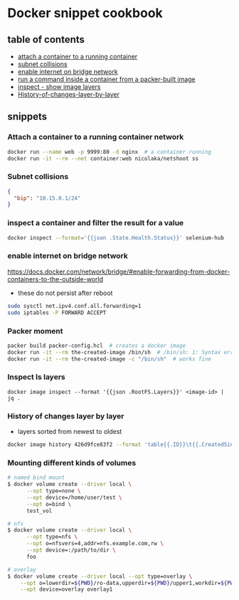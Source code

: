 # Docker snippet cookbook

## table of contents

- [attach a container to a running container](#attach-a-container-to-a-running-container-network)
- [subnet collisions](#subnet-collisions)
- [enable internet on bridge network](#enable-internet-on-bridge-network)
- [run a command inside a container from a packer-built image](#packer-moment)
- [inspect - show image layers](#inspect-ls-layers)
- [History-of-changes-layer-by-layer](#History-of-changes-layer-by-layer)

## snippets

### Attach a container to a running container network

```sh
docker run --name web -p 9999:80 -d nginx  # a container running
docker run -it --rm --net container:web nicolaka/netshoot ss
```


### Subnet collisions

```/etc/docker/daemon.json
{
  "bip": "10.15.0.1/24"
}
```

### inspect a container and filter the result for a value

```sh
docker inspect --format='{{json .State.Health.Status}}' selenium-hub
```

### enable internet on bridge network

https://docs.docker.com/network/bridge/#enable-forwarding-from-docker-containers-to-the-outside-world

* these do not persist after reboot

```sh
sudo sysctl net.ipv4.conf.all.forwarding=1
sudo iptables -P FORWARD ACCEPT
```

### Packer moment

```sh
packer build packer-config.hcl  # creates a docker image
docker run -it --rm the-created-image /bin/sh  # /bin/sh: 1: Syntax error: "(" unexpected
docker run -it --rm the-created-image -c "/bin/sh"  # works fine
```

### Inspect ls layers

```
docker image inspect --format '{{json .RootFS.Layers}}' <image-id> | jq .
```

### History of changes layer by layer

* layers sorted from newest to oldest

```sh
docker image history 426d9fce83f2 --format 'table{{.ID}}\t{{.CreatedSince}}\t{{.CreatedBy}}\t{{.Size}}' | less
```

### Mounting different kinds of volumes

```sh
# named bind mount
$ docker volume create --driver local \
      --opt type=none \
      --opt device=/home/user/test \
      --opt o=bind \
      test_vol

# nfs
$ docker volume create --driver local \
      --opt type=nfs \
      --opt o=nfsvers=4,addr=nfs.example.com,rw \
      --opt device=:/path/to/dir \
      foo

# overlay
$ docker volume create --driver local --opt type=overlay \
    --opt o=lowerdir=${PWD}/ro-data,upperdir=${PWD}/upper1,workdir=${PWD}/work1 \
    --opt device=overlay overlay1
```
